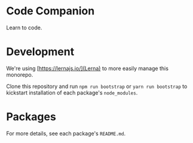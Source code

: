 # Code Companion

Learn to code.

# Development

We're using [https://lernajs.io/](Lerna) to more easily manage this monorepo.

Clone this repository and run `npm run bootstrap` or `yarn run bootstrap` to kickstart installation of each package's `node_modules`.

# Packages

For more details, see each package's `README.md`.
